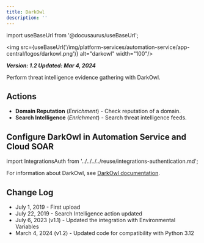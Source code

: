 ```yaml
---
title: DarkOwl
description: ''
---
```


import useBaseUrl from '@docusaurus/useBaseUrl';

<img src={useBaseUrl('/img/platform-services/automation-service/app-central/logos/darkowl.png')} alt="darkowl" width="100"/>

***Version: 1.2
Updated: Mar 4, 2024***

Perform threat intelligence evidence gathering with DarkOwl.

## Actions

* **Domain Reputation** (*Enrichment*) - Check reputation of a domain.
* **Search Intelligence** (*Enrichment*) - Search threat intelligence feeds.

## Configure DarkOwl in Automation Service and Cloud SOAR

import IntegrationsAuth from '../../../../reuse/integrations-authentication.md';

<IntegrationsAuth/>

For information about DarkOwl, see [DarkOwl documentation](https://www.darkowl.com/api-resources/).

## Change Log

* July 1, 2019 - First upload
* July 22, 2019 - Search Intelligence action updated
* July 6, 2023 (v1.1) - Updated the integration with Environmental Variables
* March 4, 2024 (v1.2) - Updated code for compatibility with Python 3.12
